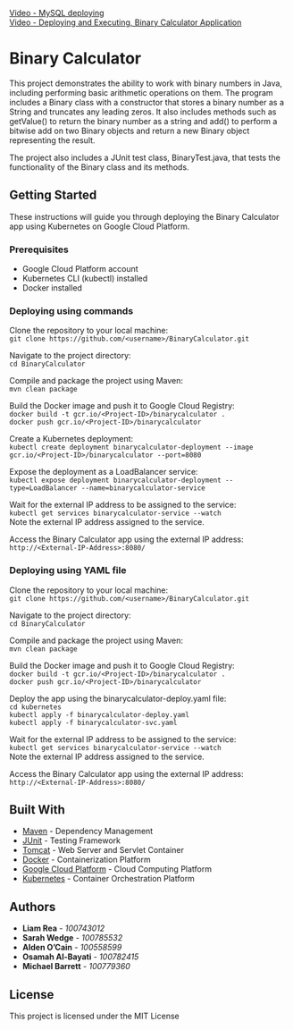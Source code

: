 [Video - MySQL deploying](https://www.youtube.com/watch?v=1es1_PCO2MM) <br>
[Video - Deploying and Executing, Binary Calculator Application](https://www.youtube.com/watch?v=vM4yo5_UWqA)

# Binary Calculator

This project demonstrates the ability to work with binary numbers in Java, including performing basic arithmetic operations on them. The program includes a Binary class with a constructor that stores a binary number as a String and truncates any leading zeros. It also includes methods such as getValue() to return the binary number as a string and add() to perform a bitwise add on two Binary objects and return a new Binary object representing the result.

The project also includes a JUnit test class, BinaryTest.java, that tests the functionality of the Binary class and its methods.

## Getting Started

These instructions will guide you through deploying the Binary Calculator app using Kubernetes on Google Cloud Platform.

### Prerequisites

- Google Cloud Platform account
- Kubernetes CLI (kubectl) installed
- Docker installed

### Deploying using commands

Clone the repository to your local machine:<br>
`git clone https://github.com/<username>/BinaryCalculator.git`

Navigate to the project directory:<br>
`cd BinaryCalculator`

Compile and package the project using Maven:<br>
`mvn clean package`

Build the Docker image and push it to Google Cloud Registry:<br>
`docker build -t gcr.io/<Project-ID>/binarycalculator .` <br>
`docker push gcr.io/<Project-ID>/binarycalculator`

Create a Kubernetes deployment:<br>
`kubectl create deployment binarycalculator-deployment --image gcr.io/<Project-ID>/binarycalculator --port=8080`

Expose the deployment as a LoadBalancer service:<br>
`kubectl expose deployment binarycalculator-deployment --type=LoadBalancer --name=binarycalculator-service`

Wait for the external IP address to be assigned to the service:<br>
`kubectl get services binarycalculator-service --watch` <br>
Note the external IP address assigned to the service.

Access the Binary Calculator app using the external IP address:<br>
`http://<External-IP-Address>:8080/`

### Deploying using YAML file

Clone the repository to your local machine:<br>
`git clone https://github.com/<username>/BinaryCalculator.git`

Navigate to the project directory:<br>
`cd BinaryCalculator`

Compile and package the project using Maven:<br>
`mvn clean package`

Build the Docker image and push it to Google Cloud Registry:<br>
`docker build -t gcr.io/<Project-ID>/binarycalculator .` <br>
`docker push gcr.io/<Project-ID>/binarycalculator`

Deploy the app using the binarycalculator-deploy.yaml file:<br>
`cd kubernetes` <br>
`kubectl apply -f binarycalculator-deploy.yaml` <br>
`kubectl apply -f binarycalculator-svc.yaml`

Wait for the external IP address to be assigned to the service:<br>
`kubectl get services binarycalculator-service --watch` <br>
Note the external IP address assigned to the service.

Access the Binary Calculator app using the external IP address:<br>
`http://<External-IP-Address>:8080/`


## Built With

- [Maven](https://maven.apache.org/) - Dependency Management
- [JUnit](https://junit.org/) - Testing Framework
- [Tomcat](https://tomcat.apache.org/) - Web Server and Servlet Container
- [Docker](https://www.docker.com/) - Containerization Platform
- [Google Cloud Platform](https://cloud.google.com/) - Cloud Computing Platform
- [Kubernetes](https://kubernetes.io/) - Container Orchestration Platform

## Authors

- **Liam Rea** - *100743012*
- **Sarah Wedge** - *100785532*
- **Alden O’Cain** - *100558599*
- **Osamah Al-Bayati** - *100782415*
- **Michael Barrett** - *100779360*

## License

This project is licensed under the MIT License

